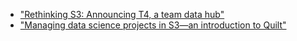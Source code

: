 * ["Rethinking S3: Announcing T4, a team data hub"](https://blog.quiltdata.com/rethinking-s3-announcing-t4-a-team-data-hub-8e63ce7ec988)
* ["Managing data science projects in S3&mdash;an introduction to Quilt"](https://blog.quiltdata.com/using-quilts-t4-to-manage-an-s3-hosted-data-science-project-7332fc463e89)